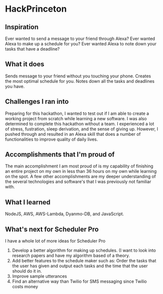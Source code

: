 # HackPrinceton

## Inspiration
Ever wanted to send a message to your friend through Alexa? 
Ever wanted Alexa to make up a schedule for you?
Ever wanted Alexa to note down your tasks that have a deadline?

## What it does
Sends message to your friend without you touching your phone.
Creates the most optimal schedule for you.
Notes down all the tasks and deadlines you have.

## Challenges I ran into
Preparing for this hackathon, I wanted to test out if I am able to create a working project from scratch while learning a new software. I was also determined to complete this hackathon without a team. I experienced a lot of stress, fustration, sleep derivation, and the sense of giving up. However, I pushed through and resulted in an Alexa skill that does a number of functionalities to improve quality of daily lives. 

## Accomplishments that I'm proud of
The main accomplishment I am most proud of is my capability of finishing an entire project on my own in less than 36 hours on my own while learning on the spot. 
A few other accomplishments are my deeper understanding of the several technologies and software's that I was previously not familiar with.

## What I learned
NodeJS, AWS, AWS-Lambda, Dyanmo-DB, and JavaScript. 

## What's next for Scheduler Pro
I have a whole lot of more ideas for Scheduler Pro
1. Develop a better algorithm for making up schedules. (I want to look into research papers and have my algorithm based of a theory.
2. Add better features to the schedule maker such as: Order the tasks that the user has given and output each tasks and the time that the user should do it in.
3. Improve sample utterances 
4. Find an alternative way than Twilio for SMS messaging since Twilio costs money  
